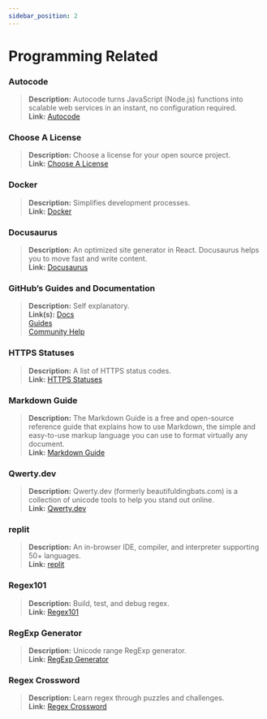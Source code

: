 ```yaml
---
sidebar_position: 2
---
```


# Programming Related

### **Autocode**
> __Description:__ Autocode turns JavaScript (Node.js) functions into scalable web services in an instant, no configuration required.   <br/>
__Link:__ [Autocode](https://autocode.com/)

### **Choose A License**
> __Description:__ Choose a license for your open source project.   <br/>
__Link:__ [Choose A License](https://choosealicense.com/)

### **Docker**
> __Description:__ Simplifies development processes.   <br/>
__Link:__ [Docker](https://www.docker.com/)

### **Docusaurus**
> __Description:__ An optimized site generator in React. Docusaurus helps you to move fast and write content.   <br/>
__Link:__ [Docusaurus](https://docusaurus.io/)

### **GitHub’s Guides and Documentation**
> __Description:__ Self explanatory.   <br/>
__Link(s):__ 
[Docs](https://docs.github.com/en)   <br/>
[Guides](https://guides.github.com/)   <br/>
[Community Help](https://github.community/)

### **HTTPS Statuses**
> __Description:__ A list of HTTPS status codes.   <br/>
__Link:__ [HTTPS Statuses](https://httpstatuses.com/)

### **Markdown Guide**
> __Description:__ The Markdown Guide is a free and open-source reference guide that explains how to use Markdown, the simple and easy-to-use markup language you can use to format virtually any document.   <br/>
__Link:__ [Markdown Guide](https://www.markdownguide.org/)

### **Qwerty.dev**
> __Description:__ Qwerty.dev (formerly beautifuldingbats.com) is a collection of unicode tools to help you stand out online.   <br/>
__Link:__ [Qwerty.dev](https://qwerty.dev/)

### **replit**
> __Description:__ An in-browser IDE, compiler, and interpreter supporting 50+ languages.   <br/>
__Link:__ [replit](https://replit.com/)

### **Regex101**
> __Description:__ Build, test, and debug regex.   <br/>
__Link:__ [Regex101](https://regex101.com/)

### **RegExp Generator**
> __Description:__ Unicode range RegExp generator.   <br/>
__Link:__ [RegExp Generator](https://apps.timwhitlock.info/js/regex#)

### **Regex Crossword**
> __Description:__ Learn regex through puzzles and challenges.   <br/>
__Link:__ [Regex Crossword](https://regexcrossword.com/)